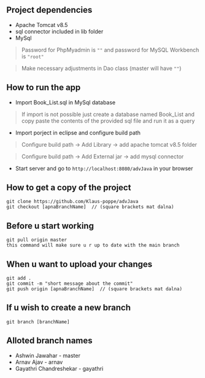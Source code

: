 ## Project dependencies
* Apache Tomcat v8.5
* sql connector included in lib folder
* MySql 

> Password for PhpMyadmin is  `""`  and password for MySQL Workbench is `"root"` 

> Make necessary adjustments in Dao class (master will have  `""`)

## How to run the app
* Import Book_List.sql in MySql database
> If import is not possible just create a database named Book_List and copy paste the contents of the provided sql file and run it as a query
* Import porject in eclipse and configure build path
> Configure build path -> Add Library -> add apache tomcat v8.5 folder

> Configure build path -> Add External jar -> add mysql connector 
* Start server and go to `http://localhost:8080/advJava` in your browser

## How to get a copy of the project
```
git clone https://github.com/Klaus-poppe/advJava
git checkout [apnaBranchName]  // (square brackets mat dalna)
```

## Before u start working 
```
git pull origin master
this command will make sure u r up to date with the main branch 
```
## When u want to upload your changes
```
git add .
git commit -m "short message about the commit"
git push origin [apnaBranchName]  // (square brackets mat dalna)
```
## If u wish to create a new branch 
```
git branch [branchName]
```

## Alloted branch names
* Ashwin Jawahar - master
* Arnav Ajav - arnav
* Gayathri Chandreshekar - gayathri


